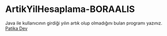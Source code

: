 # ArtikYilHesaplama-BORAALIS
Java ile kullanıcının girdiği yılın artık olup olmadığını bulan programı yazınız.
[Patika Dev](https://app.patika.dev)
